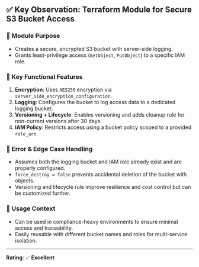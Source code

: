 ## ✅ Key Observation: Terraform Module for Secure S3 Bucket Access

### 🔹 Module Purpose
- Creates a secure, encrypted S3 bucket with server-side logging.
- Grants least-privilege access (`GetObject`, `PutObject`) to a specific IAM role.

### 🔹 Key Functional Features
1. **Encryption**: Uses `AES256` encryption via `server_side_encryption_configuration`.
2. **Logging**: Configures the bucket to log access data to a dedicated logging bucket.
3. **Versioning + Lifecycle**: Enables versioning and adds cleanup rule for non-current versions after 30 days.
4. **IAM Policy**: Restricts access using a bucket policy scoped to a provided `role_arn`.

### 🔹 Error & Edge Case Handling
- Assumes both the logging bucket and IAM role already exist and are properly configured.
- `force_destroy = false` prevents accidental deletion of the bucket with objects.
- Versioning and lifecycle rule improve resilience and cost control but can be customized further.

### 🔹 Usage Context
- Can be used in compliance-heavy environments to ensure minimal access and traceability.
- Easily reusable with different bucket names and roles for multi-service isolation.

---

**Rating**: ✅ **Excellent**
